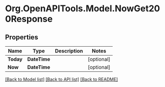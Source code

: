 # Org.OpenAPITools.Model.NowGet200Response

## Properties

Name | Type | Description | Notes
------------ | ------------- | ------------- | -------------
**Today** | **DateTime** |  | [optional] 
**Now** | **DateTime** |  | [optional] 

[[Back to Model list]](../../README.md#documentation-for-models) [[Back to API list]](../../README.md#documentation-for-api-endpoints) [[Back to README]](../../README.md)

